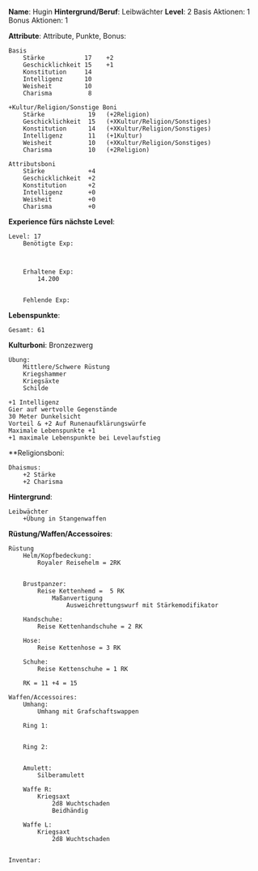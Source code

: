 **Name**:  Hugin
**Hintergrund/Beruf**:  Leibwächter
**Level**: 2
Basis Aktionen: 1
Bonus Aktionen:  1


**Attribute**:
	Attribute, Punkte, Bonus:

	Basis
		Stärke           17    +2
		Geschicklichkeit 15    +1
		Konstitution     14    
		Intelligenz      10    
		Weisheit         10    
		Charisma          8    

	+Kultur/Religion/Sonstige Boni
		Stärke            19   (+2Religion)
		Geschicklichkeit  15   (+XKultur/Religion/Sonstiges)
		Konstitution      14   (+XKultur/Religion/Sonstiges)
		Intelligenz       11   (+1Kultur)
		Weisheit          10   (+XKultur/Religion/Sonstiges)
		Charisma          10   (+2Religion)

	Attributsboni
		Stärke            +4
		Geschicklichkeit  +2
		Konstitution      +2
		Intelligenz       +0
		Weisheit          +0
		Charisma          +0


**Experience fürs nächste Level**:
	
	Level: 17
		Benötigte Exp:
			
			
		
		Erhaltene Exp:
			14.200
			
		
		Fehlende Exp:
			
			


**Lebenspunkte**:
	
	Gesamt: 61


**Kulturboni**:
	Bronzezwerg
	
	Übung:
		Mittlere/Schwere Rüstung
		Kriegshammer
		Kriegsäxte
		Schilde
	
	+1 Intelligenz
	Gier auf wertvolle Gegenstände
	30 Meter Dunkelsicht
	Vorteil & +2 Auf Runenaufklärungswürfe
	Maximale Lebenspunkte +1
	+1 maximale Lebenspunkte bei Levelaufstieg


**Religionsboni:
	
	Dhaismus:
		+2 Stärke
		+2 Charisma


**Hintergrund**:
	
	Leibwächter
		+Übung in Stangenwaffen


**Rüstung/Waffen/Accessoires**:  
	
	
	Rüstung
		Helm/Kopfbedeckung:
			Royaler Reisehelm = 2RK
				
		
		Brustpanzer:  
			Reise Kettenhemd =  5 RK 
				Maßanvertigung
					Ausweichrettungswurf mit Stärkemodifikator 
		
		Handschuhe:
			Reise Kettenhandschuhe = 2 RK 
		
		Hose:  
			Reise Kettenhose = 3 RK
		
		Schuhe:
			Reise Kettenschuhe = 1 RK  
		
		RK = 11 +4 = 15
	
	Waffen/Accessoires:
		Umhang:
			Umhang mit Grafschaftswappen
		
		Ring 1:
			
		
		Ring 2:
			
		
		Amulett:
			Silberamulett
		
		Waffe R:
			Kriegsaxt
				2d8 Wuchtschaden
				Beidhändig
		
		Waffe L:
			Kriegsaxt
				2d8 Wuchtschaden
		
	
	Inventar:
		
	
